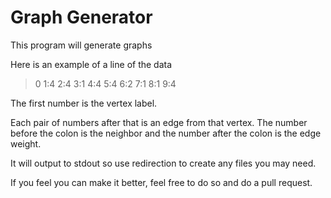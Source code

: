 # Graph Generator


This program will generate graphs

Here is an example of a line of the data

> 0 1:4 2:4 3:1 4:4 5:4 6:2 7:1 8:1 9:4


The first number is the vertex label.

Each pair of numbers after that is an edge from that vertex. The number before the colon is the neighbor and the number after the colon is the edge weight.

It will output to stdout so use redirection to create any files you may need.

If you feel you can make it better, feel free to do so and do a pull request.
